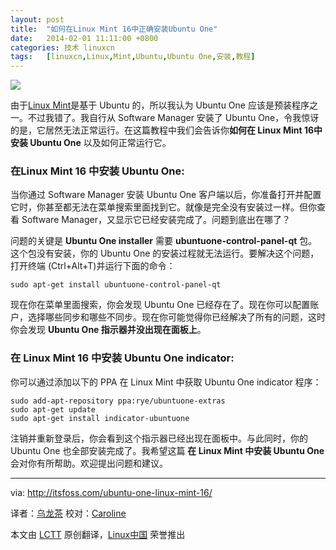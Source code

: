 ```yaml
---
layout: post
title:	"如何在Linux Mint 16中正确安装Ubuntu One"
date:	2014-02-01 11:11:00 +0800 
categories:	技术 linuxcn 
tags:	[linuxcn,Linux,Mint,Ubuntu,Ubuntu One,安装,教程]
---
```



![](/Asserts/Images//attachment/album/201402/01/10533567ff1y6n1svhzl5v.jpg)


由于[Linux Mint](http://www.linuxmint.com/)是基于 Ubuntu 的，所以我认为 Ubuntu One 应该是预装程序之一。不过我错了。我自行从 Software Manager 安装了 Ubuntu One，令我惊讶的是，它居然无法正常运行。在这篇教程中我们会告诉你**如何在 Linux Mint 16中安装 Ubuntu One** 以及如何正常运行它。


### 在Linux Mint 16 中安装 Ubuntu One:


当你通过 Software Manager 安装 Ubuntu One 客户端以后，你准备打开并配置它时，你甚至都无法在菜单搜索里面找到它。就像是完全没有安装过一样。但你查看 Software Manager，又显示它已经安装完成了。问题到底出在哪了？


问题的关键是 **Ubuntu One installer** 需要 **ubuntuone-control-panel-qt** 包。这个包没有安装，你的 Ubuntu One 的安装过程就无法运行。要解决这个问题，打开终端 (Ctrl+Alt+T)并运行下面的命令：



```
sudo apt-get install ubuntuone-control-panel-qt

```

现在你在菜单里面搜索，你会发现 Ubuntu One 已经存在了。现在你可以配置账户，选择哪些同步和哪些不同步。现在你可能觉得你已经解决了所有的问题，这时你会发现 **Ubuntu One 指示器并没出现在面板上**。


### 在 Linux Mint 16 中安装 Ubuntu One indicator:


你可以通过添加以下的 PPA 在 Linux Mint 中获取 Ubuntu One indicator 程序：



```
sudo add-apt-repository ppa:rye/ubuntuone-extras
sudo apt-get update 
sudo apt-get install indicator-ubuntuone

```

注销并重新登录后，你会看到这个指示器已经出现在面板中。与此同时，你的 Ubuntu One 也全部安装完成了。我希望这篇 **在 Linux Mint 中安装 Ubuntu One** 会对你有所帮助。欢迎提出问题和建议。




---


via: <http://itsfoss.com/ubuntu-one-linux-mint-16/>


译者：[乌龙茶](https://github.com/yechunxiao19) 校对：[Caroline](https://github.com/carolinewuyan)


本文由 [LCTT](https://github.com/LCTT/TranslateProject) 原创翻译，[Linux中国](http://linux.cn/) 荣誉推出

